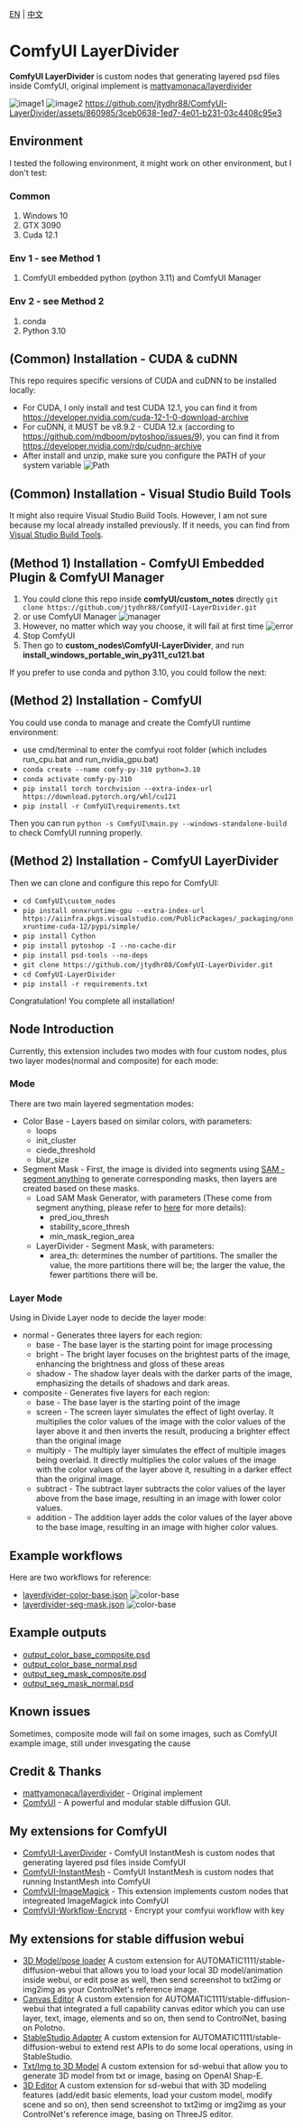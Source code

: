 [EN](README.md) | [中文](README_ZH_CN.md)
# ComfyUI LayerDivider
**ComfyUI LayerDivider** is custom nodes that generating layered psd files inside ComfyUI, original implement is [mattyamonaca/layerdivider](https://github.com/mattyamonaca/layerdivider)

![image1](docs/layerdivider-color-base.png)
![image2](docs/layerdivider-seg-mask.png)
https://github.com/jtydhr88/ComfyUI-LayerDivider/assets/860985/3ceb0638-1ed7-4e01-b231-03c4408c95e3

## Environment
I tested the following environment, it might work on other environment, but I don't test:
### Common
1. Windows 10
2. GTX 3090
3. Cuda 12.1

### Env 1 - see Method 1
1. ComfyUI embedded python (python 3.11) and ComfyUI Manager

### Env 2 - see Method 2
1. conda
2. Python 3.10

## (Common) Installation - CUDA & cuDNN
This repo requires specific versions of CUDA and cuDNN to be installed locally:
- For CUDA, I only install and test CUDA 12.1, you can find it from https://developer.nvidia.com/cuda-12-1-0-download-archive
- For cuDNN, it MUST be v8.9.2 - CUDA 12.x (according to https://github.com/mdboom/pytoshop/issues/9), you can find it from https://developer.nvidia.com/rdp/cudnn-archive
- After install and unzip, make sure you configure the PATH of your system variable ![Path](docs/paths.png)

## (Common) Installation - Visual Studio Build Tools
It might also require Visual Studio Build Tools.
However, I am not sure because my local already installed previously. 
If it needs, you can find from [Visual Studio Build Tools](https://visualstudio.microsoft.com/downloads/?q=build+tools).

## (Method 1) Installation - ComfyUI Embedded Plugin & ComfyUI Manager 
1. You could clone this repo inside **comfyUI/custom_notes** directly `git clone https://github.com/jtydhr88/ComfyUI-LayerDivider.git`
2. or use ComfyUI Manager   ![manager](docs/comfyui-manager.png)
3. However, no matter which way you choose, it will fail at first time   ![error](docs/error.png)
4. Stop ComfyUI
5. Then go to **custom_nodes\ComfyUI-LayerDivider**, and run **install_windows_portable_win_py311_cu121.bat**

If you prefer to use conda and python 3.10, you could follow the next:

## (Method 2) Installation - ComfyUI
You could use conda to manage and create the ComfyUI runtime environment:
- use cmd/terminal to enter the comfyui root folder (which includes run_cpu.bat and run_nvidia_gpu.bat) 
- `conda create --name comfy-py-310 python=3.10`
- `conda activate comfy-py-310`
- `pip install torch torchvision --extra-index-url https://download.pytorch.org/whl/cu121`
- `pip install -r ComfyUI\requirements.txt`

Then you can run `python -s ComfyUI\main.py --windows-standalone-build` to check ComfyUI running properly. 

## (Method 2) Installation - ComfyUI LayerDivider
Then we can clone and configure this repo for ComfyUI:
- `cd ComfyUI\custom_nodes`
- `pip install onnxruntime-gpu --extra-index-url https://aiinfra.pkgs.visualstudio.com/PublicPackages/_packaging/onnxruntime-cuda-12/pypi/simple/`
- `pip install Cython`
- `pip install pytoshop -I --no-cache-dir`
- `pip install psd-tools --no-deps`
- `git clone https://github.com/jtydhr88/ComfyUI-LayerDivider.git`
- `cd ComfyUI-LayerDivider`
- `pip install -r requirements.txt`

Congratulation! You complete all installation!

## Node Introduction
Currently, this extension includes two modes with four custom nodes, plus two layer modes(normal and composite) for each mode:

### Mode
There are two main layered segmentation modes:
- Color Base - Layers based on similar colors, with parameters:
  - loops 
  - init_cluster 
  - ciede_threshold 
  - blur_size
- Segment Mask - First, the image is divided into segments using [SAM - segment anything](https://segment-anything.com/) to generate corresponding masks, then layers are created based on these masks.
  - Load SAM Mask Generator, with parameters (These come from segment anything, please refer to [here](https://github.com/facebookresearch/segment-anything/blob/6fdee8f2727f4506cfbbe553e23b895e27956588/segment_anything/automatic_mask_generator.py#L61) for more details):
    - pred_iou_thresh 
    - stability_score_thresh 
    - min_mask_region_area
  - LayerDivider - Segment Mask, with parameters:
    - area_th: determines the number of partitions. The smaller the value, the more partitions there will be; the larger the value, the fewer partitions there will be.

### Layer Mode
Using in Divide Layer node to decide the layer mode:
- normal - Generates three layers for each region:
  - base - The base layer is the starting point for image processing
  - bright - The bright layer focuses on the brightest parts of the image, enhancing the brightness and gloss of these areas
  - shadow - The shadow layer deals with the darker parts of the image, emphasizing the details of shadows and dark areas.
- composite - Generates five layers for each region:
  - base - The base layer is the starting point of the image
  - screen - The screen layer simulates the effect of light overlay. It multiplies the color values of the image with the color values of the layer above it and then inverts the result, producing a brighter effect than the original image
  - multiply - The multiply layer simulates the effect of multiple images being overlaid. It directly multiplies the color values of the image with the color values of the layer above it, resulting in a darker effect than the original image.
  - subtract - The subtract layer subtracts the color values of the layer above from the base image, resulting in an image with lower color values.
  - addition - The addition layer adds the color values of the layer above to the base image, resulting in an image with higher color values.

## Example workflows
Here are two workflows for reference:
- [layerdivider-color-base.json](workflows/layerdivider-color-base.json) ![color-base](docs/layerdivider-color-base.png)
- [layerdivider-seg-mask.json](workflows/layerdivider-seg-mask-workflow.json) ![color-base](docs/layerdivider-seg-mask.png)

## Example outputs
- [output_color_base_composite.psd](docs/output_color_base_composite.psd)
- [output_color_base_normal.psd](docs/output_color_base_normal.psd)
- [output_seg_mask_composite.psd](docs/output_seg_mask_composite.psd)
- [output_seg_mask_normal.psd](docs/output_seg_mask_normal.psd)

## Known issues
Sometimes, composite mode will fail on some images, such as ComfyUI example image, still under invesgating the cause

## Credit & Thanks
- [mattyamonaca/layerdivider](https://github.com/mattyamonaca/layerdivider) - Original implement
- [ComfyUI](https://github.com/comfyanonymous/ComfyUI) - A powerful and modular stable diffusion GUI.

## My extensions for ComfyUI
- [ComfyUI-LayerDivider](https://github.com/jtydhr88/ComfyUI-LayerDivider) - ComfyUI InstantMesh is custom nodes that generating layered psd files inside ComfyUI
- [ComfyUI-InstantMesh](https://github.com/jtydhr88/ComfyUI-InstantMesh) - ComfyUI InstantMesh is custom nodes that running InstantMesh into ComfyUI
- [ComfyUI-ImageMagick](https://github.com/jtydhr88/ComfyUI-ImageMagick) - This extension implements custom nodes that integreated ImageMagick into ComfyUI
- [ComfyUI-Workflow-Encrypt](https://github.com/jtydhr88/ComfyUI-Workflow-Encrypt) - Encrypt your comfyui workflow with key

## My extensions for stable diffusion webui
- [3D Model/pose loader](https://github.com/jtydhr88/sd-3dmodel-loader) A custom extension for AUTOMATIC1111/stable-diffusion-webui that allows you to load your local 3D model/animation inside webui, or edit pose as well, then send screenshot to txt2img or img2img as your ControlNet's reference image.
- [Canvas Editor](https://github.com/jtydhr88/sd-canvas-editor) A custom extension for AUTOMATIC1111/stable-diffusion-webui that integrated a full capability canvas editor which you can use layer, text, image, elements and so on, then send to ControlNet, basing on Polotno.
- [StableStudio Adapter](https://github.com/jtydhr88/sd-webui-StableStudio) A custom extension for AUTOMATIC1111/stable-diffusion-webui to extend rest APIs to do some local operations, using in StableStudio.
- [Txt/Img to 3D Model](https://github.com/jtydhr88/sd-webui-txt-img-to-3d-model) A custom extension for sd-webui that allow you to generate 3D model from txt or image, basing on OpenAI Shap-E.
- [3D Editor](https://github.com/jtydhr88/sd-webui-3d-editor) A custom extension for sd-webui that with 3D modeling features (add/edit basic elements, load your custom model, modify scene and so on), then send screenshot to txt2img or img2img as your ControlNet's reference image, basing on ThreeJS editor.


